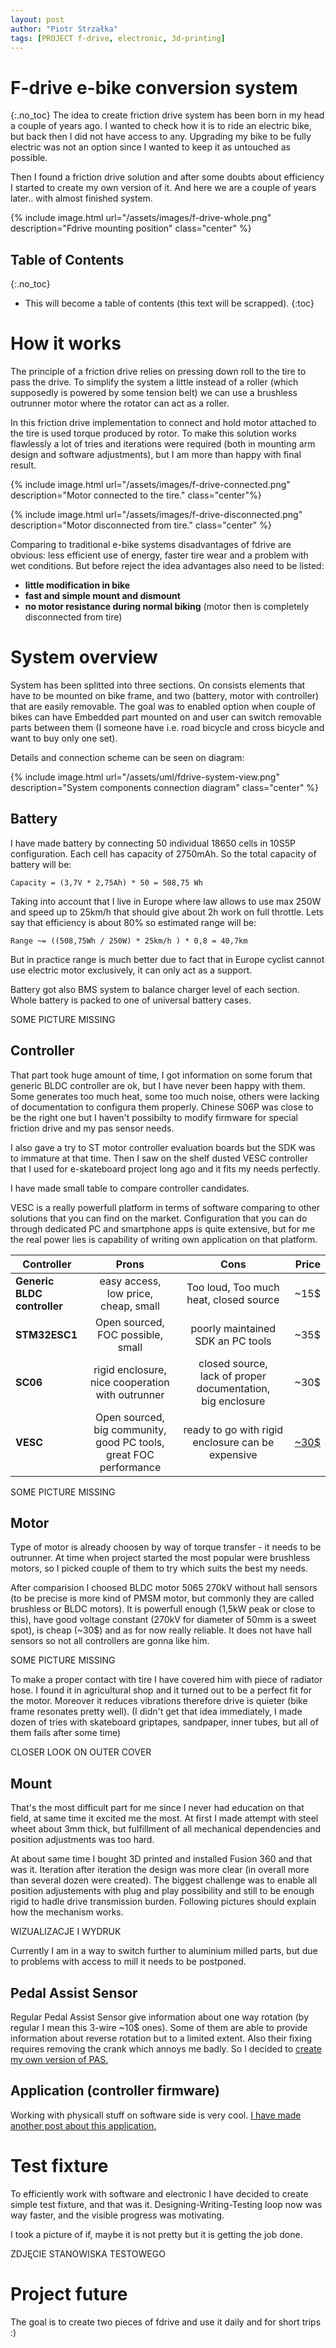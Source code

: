 ```yaml
---
layout: post
author: "Piotr Strzałka"
tags: [PROJECT f-drive, electronic, 3d-printing]
---
```

# F-drive e-bike conversion system
{:.no_toc}
The idea to create friction drive system has been born in my head a couple of years ago. I wanted to check how it is to ride an electric bike, but back then I did not have access to any. Upgrading my bike to be fully electric was not an option since I wanted to keep it as untouched as possible.

Then I found a friction drive solution and after some doubts about efficiency I started to create my own version of it. And here we are a couple of years later.. with almost finished system.


{% include image.html url="/assets/images/f-drive-whole.png" description="Fdrive mounting position" class="center" %}
<!-- <span class="pict ure-missing"> SOME PICTURE MISSING </span> -->

## Table of Contents
{:.no_toc}
* This will become a table of contents (this text will be scrapped).
{:toc}

# How it works
The principle of a friction drive relies on pressing down roll to the tire to pass the drive. To simplify the system a little instead of a roller (which supposedly is powered by some tension belt) we can use a brushless outrunner motor where the rotator can act as a roller.


In this friction drive implementation to connect and hold motor attached to the tire is used torque produced by rotor. To make this solution works flawlessly a lot of tries and iterations were required (both in mounting arm design and software adjustments), but I am more than happy with final result.

{% include image.html url="/assets/images/f-drive-connected.png" description="Motor connected to the tire." class="center"%}

{% include image.html url="/assets/images/f-drive-disconnected.png" description="Motor disconnected from tire." class="center" %}

Comparing to traditional e-bike systems disadvantages of fdrive are obvious: less efficient use of energy, faster tire wear and a problem with wet conditions. But before reject the idea advantages also need to be listed: 
- **little modification in bike**
- **fast and simple mount and dismount**
- **no motor resistance during normal biking** (motor then is completely disconnected from tire)

<!-- <img src="/assets/images/f-drive-whole.png" alt="f-drive-whole" class="center"/> -->

<!-- <img src="/assets/images/f-drive-connected.png" alt="f-drive-connected" class="center"/> -->

<!-- <img src="/assets/images/f-drive-disconnected.png" alt="f-drive-disconnected" class="center"/> -->





# System overview
System has been splitted into three sections. On consists elements that have to be mounted on bike frame, and two (battery, motor with controller) that are easily removable.
The goal was to enabled option when couple of bikes can have Embedded part mounted on and user can switch removable parts between them (I someone have i.e. road bicycle and cross bicycle and want to buy only one set).

Details and connection scheme can be seen on diagram:

{% include image.html url="/assets/uml/fdrive-system-view.png" description="System components connection diagram" class="center" %}

<!-- <img src="/assets/uml/fdrive-system-view.png" alt="pas-signal-graph" style="width: 500px" class="center"/> -->
## Battery

I have made battery by connecting 50 individual 18650 cells in 10S5P configuration. Each cell has capacity of 2750mAh. So the total capacity of battery will be:

```
Capacity = (3,7V * 2,75Ah) * 50 = 508,75 Wh 
```
Taking into account that I live in Europe where law allows to use max 250W and speed up to 25km/h that should give about 2h work on full throttle. Lets say that efficiency is about 80% so estimated range will be:


```
Range ~= ((508,75Wh / 250W) * 25km/h ) * 0,8 = 40,7km
```
But in practice range is much better due to fact that in Europe cyclist cannot use electric motor exclusively, it can only act as a support. 


Battery got also BMS system to balance charger level of each section. Whole battery is packed to one of universal battery cases.

<span class="picture-missing"> SOME PICTURE MISSING </span>


## Controller
That part took huge amount of time, I got information on some forum that generic BLDC controller are ok, but I have never been happy with them. Some generates too much heat, some too much noise, others were lacking of documentation to configura them properly. Chinese S06P was close to be the right one but I haven't possibilty to modify firmware for special friction drive and my pas sensor needs.

I also gave a try to ST motor controller evaluation boards but the SDK was to immature at that time. Then I saw on the shelf dusted VESC controller that I used for e-skateboard project long ago and it fits my needs perfectly.

I have made small table to compare controller candidates.


VESC is a really powerfull platform in terms of software comparing to other solutions that you can find on the market. Configuration that you can do through dedicated PC and smartphone apps is quite extensive, but for me the real power lies is capability of writing own application on that platform.

| Controller                        | Prons         | Cons  | Price |
| -------------                     |:-------------:| :-----:| ------:|
| **Generic BLDC<br>controller**    | easy access,<br> low price,<br> cheap, small | Too loud, Too much heat, closed source |   ~15$    |
| **STM32ESC1**                     | Open sourced,<br> FOC possible,<br> small|  poorly maintained SDK an PC tools |   ~35$    |
| **SC06**                          | rigid enclosure,<br> nice cooperation with outrunner      |    closed source,<br> lack of proper documentation,<br> big enclosure |   ~30$   |
| **VESC**                          | Open sourced, big community,<br> good PC tools, great FOC performance      | ready to go with rigid enclosure can be expensive |  [~30$](/2020/10/13/vesc-cost-sensitive-solution.html)   |

<span class="picture-missing"> SOME PICTURE MISSING </span>
## Motor
Type of motor is already choosen by way of torque transfer - it needs to be outrunner. At time when project started the most popular were brushless motors, so I picked couple of them to try which suits the best my needs.

After comparision I choosed BLDC motor 5065 270kV without hall sensors (to be precise is more kind of PMSM motor, but commonly they are called brushless or BLDC motors). It is powerfull enough (1,5kW peak or close to this), have good voltage constant (270kV for diameter of 50mm is a sweet spot), is cheap (~30$) and as for now really reliable. It does not have hall sensors so not all controllers are gonna like him.

<span class="picture-missing"> SOME PICTURE MISSING </span>

To make a proper contact with tire I have covered him with piece of radiator hose. I found it in agricultural shop and it turned out to be a perfect fit for the motor. Moreover it reduces vibrations therefore drive is quieter (bike frame resonates pretty well). (I didn't get that idea immediately, I made dozen of tries with skateboard griptapes, sandpaper, inner tubes, but all of them fails after some time)

<span class="picture-missing"> CLOSER LOOK ON OUTER COVER </span>

## Mount
That's the most difficult part for me since I never had education on that field, at same time it excited me the most.
At first I made attempt with steel wheet about 3mm thick, but fulfillment of all mechanical dependencies and position adjustments was too hard. 

At about same time I bought 3D printed and installed Fusion 360 and that was it. Iteration after iteration the design was more clear (in overall more than several dozen were created). The biggest challenge was to enable all position adjustements with plug and play possibility and still to be enough rigid to hadle drive transmission burden. Following pictures should explain how the mechanism works.

<span class="picture-missing"> WIZUALIZACJE I WYDRUK</span>

Currently I am in a way to switch further to aluminium milled parts, but due to problems with access to mill it needs to be postponed.

## Pedal Assist Sensor

Regular Pedal Assist Sensor give information about one way rotation (by regular I mean this 3-wire ~10$ ones). Some of them are able to provide information about reverse rotation but to a limited extent. Also their fixing requires removing the crank which annoys me badly. So I decided to [create my own version of PAS.](/2020/11/07/vesc-custom-application-pas.html)

## Application (controller firmware)

Working with physicall stuff on software side is very cool. [I have made another post about this application.](/2021/01/24/fdrive-application.html)

# Test fixture

To efficiently work with software and electronic I have decided to create simple test fixture, and that was it. Designing-Writing-Testing loop now was way faster, and the visible progress was motivating.

I took a picture of if, maybe it is not pretty but it is getting the job done.

<span class="picture-missing"> ZDJĘCIE STANOWISKA TESTOWEGO</span>

# Project future

The goal is to create two pieces of fdrive and use it daily and for short trips :)
